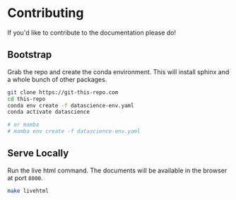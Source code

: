 # Contributing

If you'd like to contribute to the documentation please do!

## Bootstrap

Grab the repo and create the conda environment. This will install sphinx and a whole bunch of other packages.

```bash
git clone https://git-this-repo.com
cd this-repo
conda env create -f datascience-env.yaml
conda activate datascience

# or mamba
# mamba env create -f datascience-env.yaml
```

## Serve Locally

Run the live html command. The documents will be available in the browser at port `8000`.

```bash
make livehtml
```
